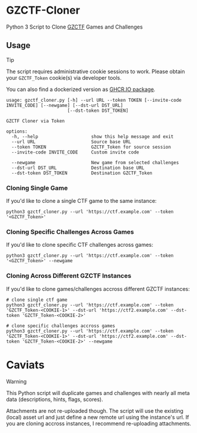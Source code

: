 # GZCTF-Cloner
Python 3 Script to Clone [GZCTF](https://github.com/GZTimeWalker/GZCTF) Games and Challenges

## Usage

>[!TIP]
>The script requires administrative cookie sessions to work.
>Please obtain your `GZCTF_Token` cookie(s) via developer tools.
>
>You can also find a dockerized version as [GHCR.IO package](https://github.com/l4rm4nd/GZCTF-Cloner/pkgs/container/gzctf-cloner).

````
usage: gzctf_cloner.py [-h] --url URL --token TOKEN [--invite-code INVITE_CODE] [--newgame] [--dst-url DST_URL]
                       [--dst-token DST_TOKEN]

GZCTF Cloner via Token

options:
  -h, --help                    show this help message and exit
  --url URL                     Source base URL
  --token TOKEN                 GZCTF_Token for source session
  --invite-code INVITE_CODE     Custom invite code
                              
  --newgame                     New game from selected challenges
  --dst-url DST_URL             Destination base URL
  --dst-token DST_TOKEN         Destination GZCTF_Token
````

### Cloning Single Game

If you'd like to clone a single CTF game to the same instance:

````
python3 gzctf_cloner.py --url 'https://ctf.example.com' --token '<GZCTF_Token>'
````

### Cloning Specific Challenges Across Games

If you'd like to clone specific CTF challenges across games:

````
python3 gzctf_cloner.py --url 'https://ctf.example.com' --token '<GZCTF_Token>' --newgame
````

### Cloning Across Different GZCTF Instances

If you'd like to clone games/challenges accross different GZCTF instances:

````
# clone single ctf game
python3 gzctf_cloner.py --url 'https://ctf.example.com' --token 'GZCTF_Token-<COOKIE-1>' --dst-url 'https://ctf2.example.com' --dst-token 'GZCTF_Token-<COOKIE-2>'

# clone specific challenges accross games
python3 gzctf_cloner.py --url 'https://ctf.example.com' --token 'GZCTF_Token-<COOKIE-1>' --dst-url 'https://ctf2.example.com' --dst-token 'GZCTF_Token-<COOKIE-2>' --newgame
````

# Caviats

>[!WARNING]
> This Python script will duplicate games and challenges with nearly all meta data (descriptions, hints, flags, scores).
>
> Attachments are not re-uploaded though. The script will use the existing (local) asset url and just define a new remote url using the instance's url. If you are cloning accross instances, I recommend re-uploading attachments.
